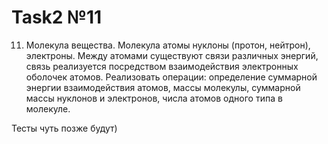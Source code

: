 # Task2 №11
11.	Молекула вещества. Молекула  атомы  нуклоны (протон, нейтрон), электроны. Между атомами существуют связи различных энергий, связь реализуется посредством взаимодействия электронных оболочек атомов. Реализовать операции: определение суммарной энергии взаимодействия атомов, массы молекулы, суммарной массы нуклонов и электронов, числа атомов одного типа в молекуле.

Тесты чуть позже будут) 
